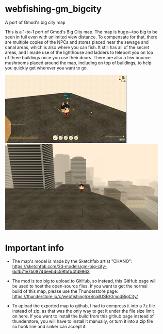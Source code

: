 # webfishing-gm_bigcity
A port of Gmod's big city map

This is a 1-to-1 port of Gmod's Big City map. The map is huge—too big to be seen in full even with unlimited view distance. To compensate for that, there are multiple copies of the NPCs and stores placed near the sewage and canal areas, which is also where you can fish. It still has all of the secret areas, and I made use of the lighthouse and ladders to teleport you on top of three buildings once you use their doors. There are also a few bounce mushrooms placed around the map, including on top of buildings, to help you quickly get wherever you want to go.

![](https://github.com/SnailUsbs/webfishing-gm_bigcity/blob/main/showcase/gmod%20jump.gif)
![](https://github.com/SnailUsbs/webfishing-gm_bigcity/blob/main/showcase/main%20icon.png)


# Important info

- The map's model is made by the Sketchfab artist "CHANO": https://sketchfab.com/3d-models/gm-big-city-6cfb71e7b08744eeb4c59fbfb4fd9963

- The mod is too big to upload to GitHub, so instead, this GitHub page will be used to host the open-source files. If you want to get the normal build of this map, please use the Thunderstore page: https://thunderstore.io/c/webfishing/p/SnailUSB/GmodBigCity/

- To upload the exported map to github, I had to compress it into a 7z file instead of zip, as that was the only way to get it under the file size limit on here. If you want to install the build from this github page instead of thunderstore, you will have to install it manually, or turn it into a zip file so hook line and sinker can accept it. 
